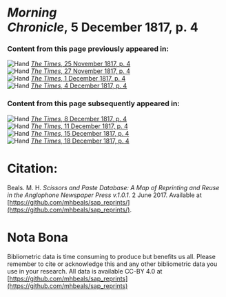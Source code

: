 # *Morning Chronicle*, 5 December 1817, p. 4  
  
### Content from this page previously appeared in:  
![Hand](http://scissorsandpaste.net/wp-content/uploads/2017/06/smallhandpointer.png) [*The Times*, 25 November 1817, p. 4](https://mhbeals.github.io/sap_html/The-Times/The-Times-25-November-1817-p-4)  
![Hand](http://scissorsandpaste.net/wp-content/uploads/2017/06/smallhandpointer.png) [*The Times*, 27 November 1817, p. 4](https://mhbeals.github.io/sap_html/The-Times/The-Times-27-November-1817-p-4)  
![Hand](http://scissorsandpaste.net/wp-content/uploads/2017/06/smallhandpointer.png) [*The Times*, 1 December 1817, p. 4](https://mhbeals.github.io/sap_html/The-Times/The-Times-1-December-1817-p-4)  
![Hand](http://scissorsandpaste.net/wp-content/uploads/2017/06/smallhandpointer.png) [*The Times*, 4 December 1817, p. 4](https://mhbeals.github.io/sap_html/The-Times/The-Times-4-December-1817-p-4)  
  
### Content from this page subsequently appeared in:  
![Hand](http://scissorsandpaste.net/wp-content/uploads/2017/06/smallhandpointer.png) [*The Times*, 8 December 1817, p. 4](https://mhbeals.github.io/sap_html/The-Times/The-Times-8-December-1817-p-4)  
![Hand](http://scissorsandpaste.net/wp-content/uploads/2017/06/smallhandpointer.png) [*The Times*, 11 December 1817, p. 4](https://mhbeals.github.io/sap_html/The-Times/The-Times-11-December-1817-p-4)  
![Hand](http://scissorsandpaste.net/wp-content/uploads/2017/06/smallhandpointer.png) [*The Times*, 15 December 1817, p. 4](https://mhbeals.github.io/sap_html/The-Times/The-Times-15-December-1817-p-4)  
![Hand](http://scissorsandpaste.net/wp-content/uploads/2017/06/smallhandpointer.png) [*The Times*, 18 December 1817, p. 4](https://mhbeals.github.io/sap_html/The-Times/The-Times-18-December-1817-p-4)  


# Citation: 

Beals. M. H. *Scissors and Paste Database: A Map of Reprinting and Reuse in the Anglophone Newspaper Press v.1.0.1.* 2 June 2017. Available at [https://github.com/mhbeals/sap_reprints/](https://github.com/mhbeals/sap_reprints/). 

# Nota Bona

Bibliometric data is time consuming to produce but benefits us all. Please remember to cite or acknowledge this and any other bibliometric data you use in your research. All data is available CC-BY 4.0 at [https://github.com/mhbeals/sap_reprints](https://github.com/mhbeals/sap_reprints)
